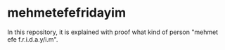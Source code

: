 # mehmetefefridayim
In this repository, it is explained with proof what kind of person "mehmet efe f.r.i.d.a.y/i.m".
